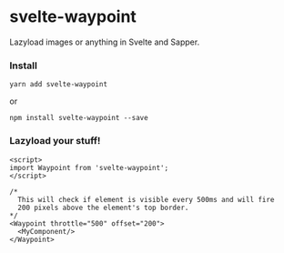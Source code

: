 # svelte-waypoint
Lazyload images or anything in Svelte and Sapper.

### Install

```
yarn add svelte-waypoint
```
or
```
npm install svelte-waypoint --save
```


### Lazyload your stuff!

```
<script>
import Waypoint from 'svelte-waypoint';
</script>

/*
  This will check if element is visible every 500ms and will fire
  200 pixels above the element's top border. 
*/
<Waypoint throttle="500" offset="200">
  <MyComponent/>
</Waypoint>
```


